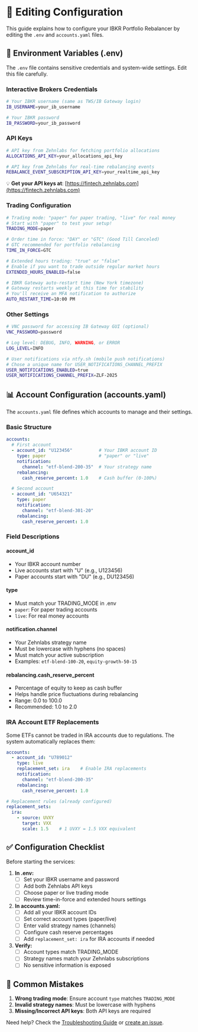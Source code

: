# 📝 Editing Configuration

This guide explains how to configure your IBKR Portfolio Rebalancer by editing the `.env` and `accounts.yaml` files.

## 🔧 Environment Variables (.env)

The `.env` file contains sensitive credentials and system-wide settings. Edit this file carefully.

### Interactive Brokers Credentials

```bash
# Your IBKR username (same as TWS/IB Gateway login)
IB_USERNAME=your_ib_username

# Your IBKR password
IB_PASSWORD=your_ib_password
```

### API Keys

```bash
# API key from Zehnlabs for fetching portfolio allocations
ALLOCATIONS_API_KEY=your_allocations_api_key

# API key from Zehnlabs for real-time rebalancing events
REBALANCE_EVENT_SUBSCRIPTION_API_KEY=your_realtime_api_key
```

💡 **Get your API keys at**: [https://fintech.zehnlabs.com](https://fintech.zehnlabs.com)

### Trading Configuration

```bash
# Trading mode: "paper" for paper trading, "live" for real money
# Start with "paper" to test your setup!
TRADING_MODE=paper

# Order time in force: "DAY" or "GTC" (Good Till Canceled)
# GTC recommended for portfolio rebalancing
TIME_IN_FORCE=GTC

# Extended hours trading: "true" or "false"
# Enable if you want to trade outside regular market hours
EXTENDED_HOURS_ENABLED=false

# IBKR Gateway auto-restart time (New York timezone)
# Gateway restarts weekly at this time for stability
# You'll receive an MFA notification to authorize
AUTO_RESTART_TIME=10:00 PM
```

### Other Settings

```bash
# VNC password for accessing IB Gateway GUI (optional)
VNC_PASSWORD=password

# Log level: DEBUG, INFO, WARNING, or ERROR
LOG_LEVEL=INFO

# User notifications via ntfy.sh (mobile push notifications)
# Chose a unique name for USER_NOTIFICATIONS_CHANNEL_PREFIX
USER_NOTIFICATIONS_ENABLED=true
USER_NOTIFICATIONS_CHANNEL_PREFIX=ZLF-2025
```

## 📊 Account Configuration (accounts.yaml)

The `accounts.yaml` file defines which accounts to manage and their settings.

### Basic Structure

```yaml
accounts:
  # First account
  - account_id: "U123456"          # Your IBKR account ID
    type: paper                    # "paper" or "live"
    notification:
      channel: "etf-blend-200-35"  # Your strategy name
    rebalancing:
      cash_reserve_percent: 1.0    # Cash buffer (0-100%)

  # Second account
  - account_id: "U654321"
    type: paper
    notification:
      channel: "etf-blend-301-20"
    rebalancing:
      cash_reserve_percent: 1.0
```

### Field Descriptions

#### account_id
- Your IBKR account number
- Live accounts start with "U" (e.g., U123456)
- Paper accounts start with "DU" (e.g., DU123456)

#### type
- Must match your TRADING_MODE in .env
- `paper`: For paper trading accounts
- `live`: For real money accounts

#### notification.channel
- Your Zehnlabs strategy name
- Must be lowercase with hyphens (no spaces)
- Must match your active subscription
- Examples: `etf-blend-100-20`, `equity-growth-50-15`

#### rebalancing.cash_reserve_percent
- Percentage of equity to keep as cash buffer
- Helps handle price fluctuations during rebalancing
- Range: 0.0 to 100.0
- Recommended: 1.0 to 2.0

### IRA Account ETF Replacements

Some ETFs cannot be traded in IRA accounts due to regulations. The system automatically replaces them:

```yaml
accounts:
  - account_id: "U789012"
    type: live
    replacement_set: ira    # Enable IRA replacements
    notification:
      channel: "etf-blend-200-35"
    rebalancing:
      cash_reserve_percent: 1.0

# Replacement rules (already configured)
replacement_sets:
  ira:
    - source: UVXY
      target: VXX
      scale: 1.5    # 1 UVXY = 1.5 VXX equivalent
```

## ✅ Configuration Checklist

Before starting the services:

1. **In .env:**
   - [ ] Set your IBKR username and password
   - [ ] Add both Zehnlabs API keys
   - [ ] Choose paper or live trading mode
   - [ ] Review time-in-force and extended hours settings

2. **In accounts.yaml:**
   - [ ] Add all your IBKR account IDs
   - [ ] Set correct account types (paper/live)
   - [ ] Enter valid strategy names (channels)
   - [ ] Configure cash reserve percentages
   - [ ] Add `replacement_set: ira` for IRA accounts if needed

3. **Verify:**
   - [ ] Account types match TRADING_MODE
   - [ ] Strategy names match your Zehnlabs subscriptions
   - [ ] No sensitive information is exposed

## 🚨 Common Mistakes

1. **Wrong trading mode**: Ensure account `type` matches `TRADING_MODE`
2. **Invalid strategy names**: Must be lowercase with hyphens
3. **Missing/Incorrect API keys**: Both API keys are required

Need help? Check the [Troubleshooting Guide](../troubleshooting.md) or [create an issue](https://github.com/zehnlabs-com/ibkr-portfolio-rebalancer/issues).
